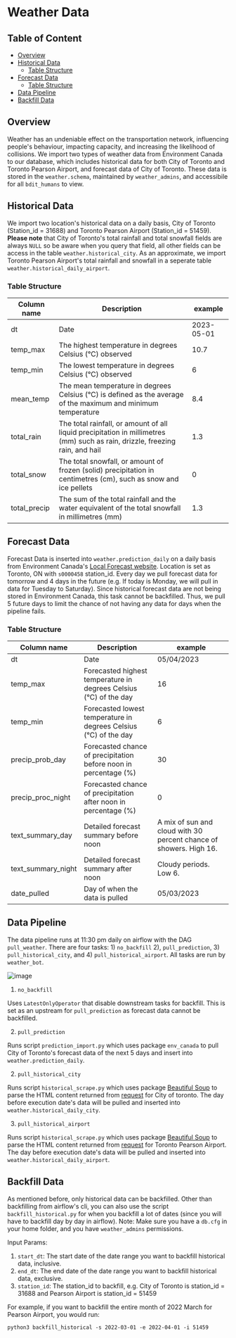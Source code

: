 # Weather Data
## Table of Content
- [Overview](#overview)
- [Historical Data](#historical-data)
    - [Table Structure](#table-structure)
- [Forecast Data](#forecast-data)
    - [Table Structure](#table-structure)
- [Data Pipeline](#data-pipeline)
- [Backfill Data](#backfill-data)

## Overview
Weather has an undeniable effect on the transportation network, influencing people's behaviour, impacting capacity, and increasing the likelihood of collisions. We import two types of weather data from Environment Canada to our database, which includes historical data for both City of Toronto and Toronto Pearson Airport, and forecast data of City of Toronto. These data is stored in the `weather.schema`, maintained by `weather_admins`, and accessibile for all `bdit_humans` to view. 

## Historical Data

We import two location's historical data on a daily basis, City of Toronto (Station_id = 31688) and Toronto Pearson Airport (Station_id = 51459). **Please note** that City of Toronto's total rainfall and total snowfall fields are always `NULL` so be aware when you query that field, all other fields can be access in the table `weather.historical_city`. As an approximate, we import Toronto Pearson Airport's total rainfall and snowfall in a seperate table `weather.historical_daily_airport`. 

### Table Structure
| Column name  | Description                                                                                                                      | example    |
|--------------|----------------------------------------------------------------------------------------------------------------------------------|------------|
| dt           | Date                                                                                                                             | 2023-05-01 |
| temp_max     | The   highest temperature in degrees Celsius (°C) observed                                                                       | 10.7       |
| temp_min     | The   lowest temperature in degrees Celsius (°C) observed                                                                        | 6          |
| mean_temp    | The   mean temperature in degrees Celsius (°C) is defined as the average of the   maximum and minimum temperature                | 8.4        |
| total_rain   | The   total rainfall, or amount of all liquid precipitation in millimetres (mm)   such as rain, drizzle, freezing rain, and hail | 1.3        |
| total_snow   | The   total snowfall, or amount of frozen (solid) precipitation in centimetres   (cm), such as snow and ice pellets              | 0          |
| total_precip | The   sum of the total rainfall and the water equivalent of the total snowfall in   millimetres (mm)                             | 1.3        |


## Forecast Data

Forecast Data is inserted into `weather.prediction_daily` on a daily basis from Environment Canada's [Local Forecast website](https://weather.gc.ca/city/pages/on-143_metric_e.html). Location is set as Toronto, ON with `s0000458` station_id. Every day we pull forecast data for tomorrow and 4 days in the future (e.g. If today is Monday, we will pull in data for Tuesday to Saturday). Since historical forecast data are not being stored in Environment Canada, this task cannot be backfilled. Thus, we pull 5 future days to limit the chance of not having any data for days when the pipeline fails.

### Table Structure
| Column name        | Description                                                       | example                                                            |
|--------------------|-------------------------------------------------------------------|--------------------------------------------------------------------|
| dt                 | Date                                                              | 05/04/2023                                                         |
| temp_max           | Forecasted highest temperature in degrees Celsius (°C) of the day | 16                                                                 |
| temp_min           | Forecasted lowest temperature in degrees Celsius (°C) of the day  | 6                                                                  |
| precip_prob_day    | Forecasted chance of precipitation before noon in percentage (%)  | 30                                                                 |
| precip_proc_night  | Forecasted chance of precipitation after noon in percentage (%)   | 0                                                                  |
| text_summary_day   | Detailed forecast summary before noon                             | A mix of sun and cloud with 30 percent chance of showers. High 16. |
| text_summary_night | Detailed forecast summary after noon                              | Cloudy periods. Low 6.                                             |
| date_pulled        | Day of when the data is pulled                                    | 05/03/2023                                                         |


## Data Pipeline

The data pipeline runs at 11:30 pm daily on airflow with the DAG `pull_weather`. There are four tasks: 1) `no_backfill` 2), `pull_prediction`, 3) `pull_historical_city`, and 4) `pull_historical_airport`. All tasks are run by `weather_bot`. 

![image](https://user-images.githubusercontent.com/46324452/235770699-275ea663-5035-4799-984b-5eb0e09878b1.png)

1) `no_backfill`

Uses `LatestOnlyOperator` that disable downstream tasks for backfill. This is set as an upstream for `pull_prediction` as forecast data cannot be backfilled.

2) `pull_prediction`

Runs script `prediction_import.py` which uses package `env_canada` to pull City of Toronto's forecast data of the next 5 days and insert into `weather.prediction_daily`. 

2) `pull_historical_city`

Runs script `historical_scrape.py` which uses package [Beautiful Soup](https://www.crummy.com/software/BeautifulSoup/bs4/doc/) to parse the HTML content returned from [request](https://docs.python-requests.org/en/master/user/quickstart/#make-a-request) for City of toronto. The day before execution date's data will be pulled and inserted into `weather.historical_daily_city`.


3) `pull_historical_airport`

Runs script `historical_scrape.py` which uses package [Beautiful Soup](https://www.crummy.com/software/BeautifulSoup/bs4/doc/) to parse the HTML content returned from [request](https://docs.python-requests.org/en/master/user/quickstart/#make-a-request) for Toronto Pearson Airport. The day before execution date's data will be pulled and inserted into `weather.historical_daily_airport`.

## Backfill Data

As mentioned before, only historical data can be backfilled. Other than backfilling from airflow's cli, you can also use the script `backfill_historical.py` for when you backfill a lot of dates (since you will have to backfill day by day in airflow). Note: Make sure you have a `db.cfg` in your home folder, and you have `weather_admins` permissions.

Input Params:
1) `start_dt`: The start date of the date range you want to backfill historical data, inclusive. 
2) `end_dt`: The end date of the date range you want to backfill historical data, exclusive.
3) `station_id`: The station_id to backfill, e.g. City of Toronto is station_id = 31688 and Pearson Airport is station_id = 51459

For example, if you want to backfill the entire month of 2022 March for Pearson Airport, you would run:
```
python3 backfill_historical -s 2022-03-01 -e 2022-04-01 -i 51459
```